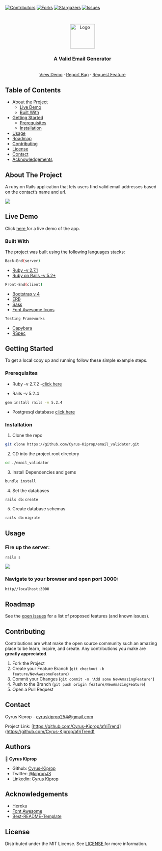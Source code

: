 [![Contributors][contributors-shield]][contributors-url]
[![Forks][forks-shield]][forks-url]
[![Stargazers][stars-shield]][stars-url]
[![Issues][issues-shield]][issues-url]

<!-- PROJECT LOGO -->
<br />
<p align="center">
    <img src="images/microverse-logo.jpg" alt="Logo" width="80" height="80">

  <h3 align="center">A Valid Email Generator</h3>

  <p align="center">
    <br />
    <a href="https://pacific-stream-82359.herokuapp.com/">View Demo</a>
    ·
    <a href="https://github.com/Cyrus-Kiprop/email_validator/issues">Report Bug</a>
    ·
    <a href="https://github.com/Cyrus-Kiprop/email_validator/issues">Request Feature</a>
  </p>
</p>

<!-- TABLE OF CONTENTS -->

## Table of Contents

- [About the Project](#about-the-project)
  - [Live Demo](#live-demo)
  - [Built With](#built-with)
- [Getting Started](#getting-started)
  - [Prerequisites](#prerequisites)
  - [Installation](#installation)
- [Usage](#usage)
- [Roadmap](#roadmap)
- [Contributing](#contributing)
- [License](#license)
- [Contact](#contact)
- [Acknowledgements](#acknowledgements)

<!-- ABOUT THE PROJECT -->

## About The Project

A ruby on Rails application that lets users find valid email addresses based on the contact’s name and url.

![](./images/entire-app.gif)

## Live Demo

Click [ here ](https://pacific-stream-82359.herokuapp.com/) for a live demo of the app.

### Built With

The project was built using the following languages stacks:

```sh
Back-End(server)
```

- [Ruby -v 2.7.1](https://ruby-doc.org/)
- [Ruby on Rails -v 5.2+](https://rubyonrails.org/)

```sh
Front-End(client)
```

- [Bootstrap v 4](https://getbootstrap.com)
- [ERB](https://guides.rubyonrails.org/layouts_and_rendering.html)
- [Sass](https://sass-lang.com/)
- [Font Awesome Icons](https://fontawesome.com/icons?d=gallery)

```sh
Testing Frameworks
```

- [Capybara](https://github.com/teamcapybara/capybara)
- [RSpec](https://rspec.info/)

<!-- GETTING STARTED -->

## Getting Started

To get a local copy up and running follow these simple example steps.

### Prerequisites

- Ruby -v 2.7.2 -[click here](https://www.ruby-lang.org/en/)

- Rails -v 5.2.4

```sh
gem install rails -v 5.2.4
```

- Postgresql database [click here](https://www.digitalocean.com/community/tutorials/how-to-install-ruby-on-rails-with-rbenv-on-ubuntu-18-04)

### Installation

1. Clone the repo

```sh
git clone https://github.com/Cyrus-Kiprop/email_validator.git
```

2. CD into the project root directory

```sh
cd ./email_validator
```

3. Install Dependencies and gems

```sh
bundle install
```

4. Set the databases

```sh
rails db:create
```

5. Create database schemas

```sh
rails db:migrate
```

<!-- USAGE EXAMPLES -->

## Usage

### Fire up the server:

```JS
rails s
```

![](./images/starting-server.gif)

### Navigate to your browser and open port 3000:

```JS
http//localhost:3000
```

## Roadmap

See the [open issues](https://github.com/Cyrus-Kiprop/email_validator/issues) for a list of proposed features (and known issues).

<!-- CONTRIBUTING -->

## Contributing

Contributions are what make the open source community such an amazing place to be learn, inspire, and create. Any contributions you make are **greatly appreciated**.

1. Fork the Project
2. Create your Feature Branch (`git checkout -b feature/NewAwesomeFeature`)
3. Commit your Changes (`git commit -m 'Add some NewAmazingFeature'`)
4. Push to the Branch (`git push origin feature/NewAmazingFeature`)
5. Open a Pull Request

<!-- CONTACT -->

## Contact

Cyrus Kiprop - cyruskiprop254@gmail.com

Project Link: [https://github.com/Cyrus-Kiprop/afriTrend](https://github.com/Cyrus-Kiprop/afriTrend)

## Authors

👤 **Cyrus Kiprop**

- Github: [Cyrus-Kiprop](https://github.com/Cyrus-Kiprop)
- Twitter: [@kipropJS](https://twitter.com/kipropJS)
- Linkedin: [Cyrus Kiprop](https://www.linkedin.com/in/cyrus-kiprop-ba7320120/)

## Acknowledgements

- [Heroku](https://afritrend.herokuapp.com)
- [Font Awesome](https://fontawesome.com)
- [Best-README-Template](https://github.com/othneildrew/Best-README-Template)

<!-- LICENSE -->

## License

Distributed under the MIT License. See [ LICENSE ](https://github.com/Cyrus-Kiprop/afriTrend/blob/master/LICENSE) for more information.

<!-- MARKDOWN LINKS & IMAGES -->

[contributors-shield]: https://img.shields.io/github/contributors/Cyrus-Kiprop/email_validator.svg?style=flat-square
[contributors-url]: https://github.com/Cyrus-Kiprop/email_validator/graphs/contributors
[forks-shield]: https://img.shields.io/github/forks/Cyrus-Kiprop/email_validator.svg?style=flat-square
[forks-url]: https://github.com/Cyrus-Kiprop/email_validator/network/members
[stars-shield]: https://img.shields.io/github/stars/Cyrus-Kiprop/email_validator.svg?style=flat-square
[stars-url]: https://github.com/Cyrus-Kiprop/email_validator/stargazers
[issues-shield]: https://img.shields.io/github/issues/Cyrus-Kiprop/email_validator.svg?style=flat-square
[issues-url]: https://github.com/Cyrus-Kiprop/email_validator/issues
[product-screenshot]: /app/assets/images/screenshot.png
